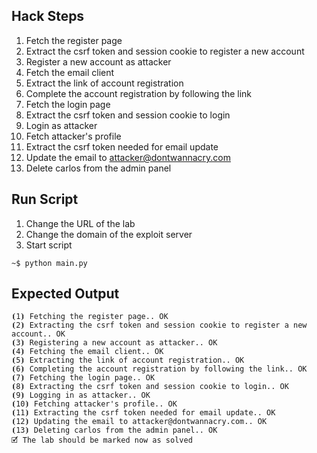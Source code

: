 ## Hack Steps

1. Fetch the register page
2. Extract the csrf token and session cookie to register a new account
3. Register a new account as attacker
4. Fetch the email client
5. Extract the link of account registration
6. Complete the account registration by following the link
7. Fetch the login page
8. Extract the csrf token and session cookie to login
9. Login as attacker
10. Fetch attacker's profile
11. Extract the csrf token needed for email update
12. Update the email to attacker@dontwannacry.com
13. Delete carlos from the admin panel

## Run Script

1. Change the URL of the lab
2. Change the domain of the exploit server
3. Start script

```
~$ python main.py
```

## Expected Output

```
⦗1⦘ Fetching the register page.. OK
⦗2⦘ Extracting the csrf token and session cookie to register a new account.. OK
⦗3⦘ Registering a new account as attacker.. OK
⦗4⦘ Fetching the email client.. OK
⦗5⦘ Extracting the link of account registration.. OK
⦗6⦘ Completing the account registration by following the link.. OK
⦗7⦘ Fetching the login page.. OK
⦗8⦘ Extracting the csrf token and session cookie to login.. OK
⦗9⦘ Logging in as attacker.. OK
⦗10⦘ Fetching attacker's profile.. OK
⦗11⦘ Extracting the csrf token needed for email update.. OK
⦗12⦘ Updating the email to attacker@dontwannacry.com.. OK
⦗13⦘ Deleting carlos from the admin panel.. OK
🗹 The lab should be marked now as solved
```
